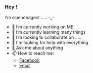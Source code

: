 ### Hey ! 
I'm scienceagent ..... -_-
- 🔭 I’m currently working on ME
- 🌱 I’m currently learning many things
- 👯 I’m looking to collaborate on .....
- 🤔 I'm looking for help with everything
- 💬 Ask me about anything
- 📫 How to reach me: 
  - [Facebook](https://www.facebook.com/grigore.raevschi.8)
  - [Email](mailto:grigore.raevschi@gmail.com?subject=[GitHub]%20Source%20Han%20Sans)
<!--
**scienceagent/scienceagent** is a ✨ _special_ ✨ repository because its `README.md` (this file) appears on your GitHub profile.

Here are some ideas to get you started:


-->
